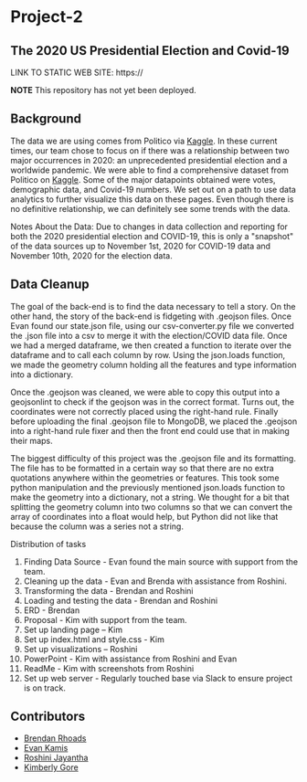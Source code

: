 # Project-2
## The 2020 US Presidential Election and Covid-19

LINK TO STATIC WEB SITE:
https://

__NOTE__ This repository has not yet been deployed. 

## Background
The data we are using comes from Politico via [Kaggle](https://www.kaggle.com/etsc9287/2020-general-election-polls). In these current times, our team chose to focus on if there was a relationship between two major occurrences in 2020: an unprecedented presidential election and a worldwide pandemic. We were able to find a comprehensive dataset from Politico on [Kaggle](https://www.kaggle.com/etsc9287/2020-general-election-polls). Some of the major datapoints obtained were votes, demographic data, and Covid-19 numbers. We set out on a path to use data analytics to further visualize this data on these pages. Even though there is no definitive relationship, we can definitely see some trends with the data. 

Notes About the Data: Due to changes in data collection and reporting for both the 2020 presidential election and COVID-19, this is only a "snapshot" of the data sources up to November 1st, 2020 for COVID-19 data and November 10th, 2020 for the election data.

## Data Cleanup
The goal of the back-end is to find the data necessary to tell a story. On the other hand, the story of the back-end is fidgeting with .geojson files. Once Evan found our state.json file, using our csv-converter.py file we converted the .json file into a csv to merge it with the election/COVID data file. Once we had a merged dataframe, we then created a function to iterate over the dataframe and to call each column by row. Using the json.loads function, we made the geometry column holding all the features and type information into a dictionary. 

Once the .geojson was cleaned, we were able to copy this output into a geojsonlint to check if the geojson was in the correct format. Turns out, the coordinates were not correctly placed using the right-hand rule. Finally before uploading the final .geojson file to MongoDB, we placed the .geojson into a right-hand rule fixer and then the front end could use that in making their maps. 

The biggest difficulty of this project was the .geojson file and its formatting. The file has to be formatted in a certain way so that there are no extra quotations anywhere within the geometries or features. This took some python manipulation and the previously mentioned json.loads function to make the geometry into a dictionary, not a string. We thought for a bit that splitting the geometry column into two columns so that we can convert the array of coordinates into a float would help, but Python did not like that because the column was a series not a string.

Distribution of tasks
1.	Finding Data Source - Evan found the main source with support from the team.
2.	Cleaning up the data - Evan and Brenda with assistance from Roshini.
3.	Transforming the data - Brendan and Roshini
4.	Loading and testing the data - Brendan and Roshini
5.  ERD - Brendan
6.	Proposal - Kim with support from the team.
7.  Set up landing page – Kim
8.	Set up index.html and style.css - Kim
9.	Set up visualizations – Roshini
10.	PowerPoint - Kim with assistance from Roshini and Evan
11. ReadMe - Kim with screenshots from Roshini
12.	Set up web server - 
Regularly touched base via Slack to ensure project is on track.

## Contributors
* [Brendan Rhoads](https://github.com/BRhoads1155)
* [Evan Kamis](https://github.com/EvanK215/)
* [Roshini Jayantha](https://github.com/RoshiniGau/)
* [Kimberly Gore](https://github.com/KGore12)

